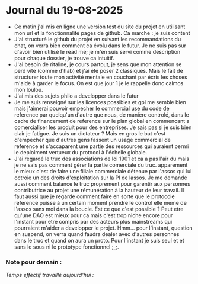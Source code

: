 # Journal du 19-08-2025

- Ce matin j'ai mis en ligne une version test du site du projet en utilisant mon url et la fonctionnalité pages de github. Ca marche : je suis content
- J'ai structuré le github du projet en suivant les recommandations du chat, on verra bien comment ca évolu dans le futur. Je ne suis pas sur d'avoir bien utilisé le read me; je m'en suis servi comme description pour chaque dossier, je trouve ca intuitif.
- J'ai besoin de ritaline, je cours partout, je sens que mon attention se perd vite (comme d'hab) et j'ai été poser 2 classiques. Mais le fait de structurer toute mon activité mentale en couchant par écris les choses m'aide à garder le focus. On est que jour 1 je le rappelle donc calmos mon loulou.
- J'ai mis des sujets philo a developper dans le futur
- Je me suis renseigné sur les licences possibles et gpl me semble bien mais j'aimerai pouvoir empecher le commercial use du code de reference par quelqu'un d'autre que nous, de manière controlé, dans le cadre de financement de reference sur le plan global en commencant a comercialiser les produit pour des entreprises. Je sais pas si je suis bien clair je fatigue. Je suis un dictateur ? Mais en gros le but c'est d'empecher que d'autres gens fassent un usage commercial de reference et s'accaparent une partie des ressources qui auraient permi le deploiment vertueux du protocol à l'échelle globale.
- J'ai regardé le truc des associations de loi 1901 et ca a pas l'air du mais je ne sais pas comment gérer la partie comerciale du truc. apparement le mieux c'est de faire une filiale commerciale détenue par l'assos qui lui octroie un des droits d'exploitation sur la PI de lassos. Je me demande aussi comment balance le truc proprement pour garentir aux personnes contributrice au projet une rémunération à la hauteur de leur travail. Il faut aussi que je regarde comment faire en sorte que le protocole reference puisse à un certain moment prendre le control elle meme de l'assos sans moi dans la boucle. Est ce que c'est possible ? Peut etre qu'une DAO est mieux pour ca mais c'est trop niche encore pour l'instant pour etre compris par des acteurs plus mainstreams qui pourraient m'aider a developper le projet. Hmm... pour l'instant, question en suspend, on verra quand faudra dealer avec d'autres personnes dans le truc et quand on aura un proto. Pour l'instant je suis seul et et sans le sous ni le prototype fonctionnel ;_;.

### Note pour demain :

*Temps effectif travaillé aujourd'hui :*

